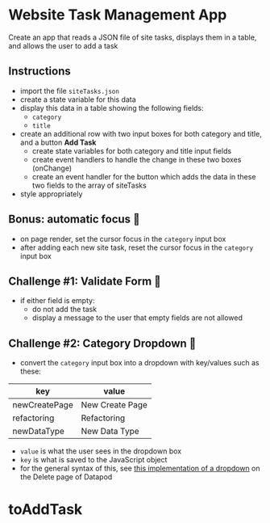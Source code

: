 # Website Task Management App

Create an app that reads a JSON file of site tasks, displays them in a table, and allows the user to add a task

## Instructions

- import the file `siteTasks.json`
- create a state variable for this data
- display this data in a table showing the following fields:
    - `category`
    - `title`
- create an additional row with two input boxes for both category and title, and a button **Add Task**
    - create state variables for both category and title input fields
    - create event handlers to handle the change in these two boxes (onChange)
    - create an event handler for the button which adds the data in these two fields to the array of siteTasks
- style appropriately

## Bonus: automatic focus 🥇

- on page render, set the cursor focus in the `category` input box
- after adding each new site task, reset the cursor focus in the `category` input box

## Challenge #1: Validate Form 💪

- if either field is empty:
    - do not add the task
    - display a message to the user that empty fields are not allowed

## Challenge #2: Category Dropdown 💪

- convert the `category` input box into a dropdown with key/values such as these:

| key              | value               |
| ---------------- | ------------------- |
| newCreatePage    | New Create Page     |
| refactoring      | Refactoring         |
| newDataType      | New Data Type       |

- `value` is what the user sees in the dropdown box
- `key` is what is saved to the JavaScript object
- for the general syntax of this, see [this implementation of a dropdown](https://github.com/Entwickler-Club/dpodreact/blob/dev/src/system/components/PageDeletePage.tsx) on the Delete page of Datapod


# toAddTask
